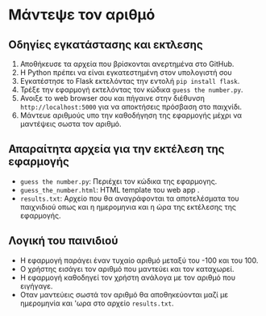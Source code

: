  # Μάντεψε τον αριθμό

## Οδηγίες εγκατάστασης και εκτλεσης 
1. Αποθήκευσε τα αρχεία που βρίσκονται ανερτημένα στο GitHub.
2. Η Python πρέπει να είναι εγκατεστημένη στον υπολογιστή σου
3. Εγκατέστησε το Flask εκτελόντας την εντολή `pip install flask`.
4. Τρέξε την εφαρμογή εκτελόντας τον κώδικα `guess the number.py`.
5. Ανοιξε το web browser σου και πήγαινε στην διέθυνση `http://localhost:5000` για να αποκτήσεις πρόσβαση στο παιχνίδι.
6. Μάντευε αριθμούς υπο την καθοδήγηση της εφαρμογής μέχρι να μαντέψεις σωστα τον αριθμό.

## Απαραίτητα αρχεία για την εκτέλεση της εφαρμογής

- `guess the number.py`: Περιέχει τον κώδικα της εφαρμογης.
- `guess_the_number.html`: HTML template του web app .
- `results.txt`: Αρχείο που θα αναγράφονται τα αποτελέσματα του παιχνιδιού οπως και η ημερομηνια και η ώρα της εκτέλεσης της εφαρμογής.

## Λογική του παινιδιού

- Η εφαρμογή παράγει έναν τυχαίο αριθμό μεταξύ του -100 και του 100.
- Ο χρήστης εισάγει τον αριθμό που μαντεύει και τον καταχωρεί.
- Η εφαρμογή καθοδηγεί τον χρήστη ανάλογα με τον αριθμό που ειγήγαγε.
- Οταν μαντεύεις σωστά τον αριθμό θα αποθηκεύονται μαζί με ημερομηνία και 'ωρα στο αρχείο `results.txt`.
